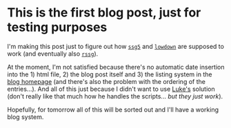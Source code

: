 # This is the first blog post, just for testing purposes

I'm making this post just to figure out how [`ssg5`](https://www.romanzolotarev.com/ssg.html) and [`lowdown`](https://kristaps.bsd.lv/lowdown/) are supposed to work (and eventually also [`rssg`](https://www.romanzolotarev.com/rssg.html)).

At the moment, I'm not satisfied because there's no automatic date insertion into the 1) html file, 2) the blog post itself and 3) the listing system in the [blog homepage](https://blog.luevano.xyz/) (and there's also the problem with the ordering of the entries...). And all of this just because I didn't want to use [Luke's](https://github.com/LukeSmithxyz/lb) solution (don't really like that much how he handles the scripts... *but they just work*).

Hopefully, for tomorrow all of this will be sorted out and I'll have a working blog system.

